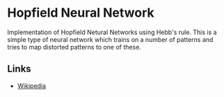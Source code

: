 # Hopfield Neural Network

Implementation of Hopfield Netural Networks using Hebb's rule. This is a simple type of neural network which trains on a number of patterns and tries to map distorted patterns to one of these.

Links
-----

- [Wikipedia](https://en.wikipedia.org/wiki/Hopfield_network)
